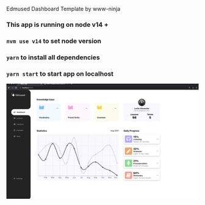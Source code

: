 Edmused Dashboard Template by www-ninja

### This app is running on node v14 +

### `nvm use v14` to set node version

### `yarn` to install all dependencies

### `yarn start` to start app on localhost

![A screen short](screen.png)
